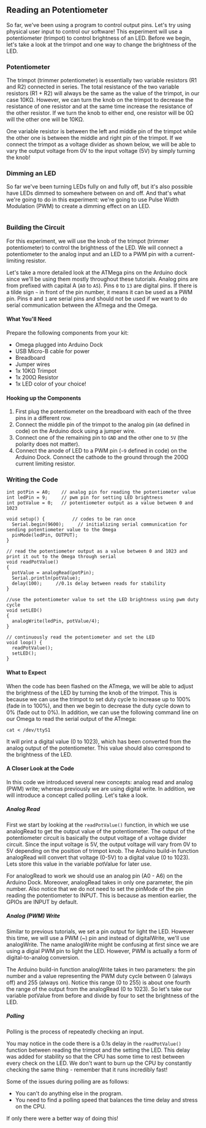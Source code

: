 ## Reading an Potentiometer

<!-- // this experiment will use a potentiometer to control brightness of an LED -->

So far, we've been using a program to control output pins. Let's try using physical user input to control our software! This experiment will use a potentiometer (trimpot) to control brightness of an LED. Before we begin, let's take a look at the trimpot and one way to change the brightness of the LED. 

### Potentiometer

<!-- // description that a pot is essentially a variable resistor, we can tell -->

The trimpot (trimmer potentiometer) is essentially two variable resistors (R1 and R2) connected in series. The total resistance of the two variable resistors (R1 + R2) will always be the same as the value of the trimpot, in our case 10KΩ. However, we can turn the knob on the trimpot to decrease the resistance of one resistor and at the same time increase the resistance of the other resistor. If we turn the knob to either end, one resistor will be 0Ω will the other one will be 10KΩ.

<!-- // TODO: Image of a trimpot -->

One variable resistor is between the left and middle pin of the trimpot while the other one is between the middle and right pin of the trimpot. If we connect the trimpot as a voltage divider as shown below, we will be able to vary the output voltage from 0V to the input voltage (5V) by simply turning the knob!

<!-- // TODO: add schematic and equation of voltage divider. -->

### Dimming an LED

<!-- // leds are brighter the more voltage is applied, dimmer the less we apply

// the microcontroller is able to output an analog signal, meaning we can control how much voltage is going to the led, directly controlling its brightness
// add a note saying that the analog signal is actually pwm, but don't go into heavy detail -->

So far we've been turning LEDs fully on and fully off, but it's also possible have LEDs dimmed to somewhere between on and off. And that's what we're going to do in this experiment: we're going to use Pulse Width Modulation (PWM) to create a dimming effect on an LED.

<!-- PWM Signals -->
```{r child = '../../shared/pwm.md'}
```

### Building the Circuit

<!-- // will need a pull-up resistor connected to the trim-pot, and an arduino dock analog input sampling the voltage

// an LED connected to one of the (pwm) outputs -->

For this experiment, we will use the knob of the trimpot (trimmer potentiometer) to control the brightness of the LED. We will connect a potentiometer to the analog input and an LED to a PWM pin with a current-limiting resistor. 

Let's take a more detailed look at the ATMega pins on the Arduino dock since we'll be using them mostly throughout these tutorials. Analog pins are from prefixed with capital A (`A0` to `A5`). Pins `0` to `13` are digital pins. If there is a tilde sign `~` in front of the pin number, it means it can be used as a PWM pin. Pins `0` and `1` are serial pins and should not be used if we want to do serial communication between the ATmega and the Omega.

#### What You'll Need

Prepare the following components from your kit:

* Omega plugged into Arduino Dock
* USB Micro-B cable for power
* Breadboard
* Jumper wires
* 1x 10KΩ Trimpot
* 1x 200Ω Resistor
* 1x LED color of your choice! 

#### Hooking up the Components

<!-- // details on how to connect everything -->

1. First plug the potentiometer on the breadboard with each of the three pins in a different row.
2. Connect the middle pin of the trimpot to the analog pin (`A0` defined in code) on the Arduino dock using a jumper wire.
3. Connect one of the remaining pin to `GND` and the other one to `5V` (the polarity does not matter). 
4. Connect the anode of LED to a PWM pin (`~9` defined in code) on the Arduino Dock. Connect the cathode to the ground through the 200Ω current limiting resistor.

<!-- // TODO: photo -->

### Writing the Code

<!-- // write a sketch that polls the input voltage from the trimpot circuit
// uses that reading to set the output strength (pwm duty cycle) for the led circuit
// ensure that everything is written cleanly, using functions for each separate action, don't want the setup function to be full of all sorts of different code -->

``` arduino
int potPin = A0;    // analog pin for reading the potentiometer value
int ledPin = 9;     // pwm pin for setting LED brightness
int potValue = 0;   // potentiometer output as a value between 0 and 1023

void setup() {			// codes to be ran once
  Serial.begin(9600);     // initializing serial communication for sending potentiometer value to the Omega
  pinMode(ledPin, OUTPUT);
}

// read the potentiometer output as a value between 0 and 1023 and print it out to the Omega through serial
void readPotValue()
{
  potValue = analogRead(potPin);
  Serial.println(potValue);
  delay(100);     //0.1s delay between reads for stability
}

//use the potentiometer value to set the LED brightness using pwm duty cycle
void setLED()
{
  analogWrite(ledPin, potValue/4);
}
  
// continuously read the potentiometer and set the LED  
void loop() {
  readPotValue();
  setLED();
}

```

<!-- // TODO: mention about using the omega as serial monitor using cat or screen ttyS1 -->

#### What to Expect

<!-- // instructions to turn the pot and observe how the led changes
// correlate turning the pot to increasing/decreasing the resistance -->

When the code has been flashed on the ATmega, we will be able to adjust the brightness of the LED by turning the knob of the trimpot. This is because we can use the trimpot to set duty cycle to increase up to 100% (fade in to 100%), and then we begin to decrease the duty cycle down to 0% (fade out to 0%). In addition, we can use the following command line on our Omega to read the serial output of the ATmega:

```
cat < /dev/ttyS1
```

It will print a digital value (0 to 1023), which has been converted from the analog output of the potentiometer. This value should also correspond to the brightness of the LED.

<!-- // TODO: gif -->

#### A Closer Look at the Code
<!-- // anything new that we introduced -->

In this code we introduced several new concepts: analog read and analog (PWM) write; whereas previously we are using digital write. In addition, we will introduce a concept called polling. Let's take a look. 

##### Analog Read
First we start by looking at the `readPotValue()` function, in which we use analogRead to get the output value of the potentiometer. The output of the potentiometer circuit is basically the output voltage of a voltage divider circuit. Since the input voltage is 5V, the output voltage will vary from 0V to 5V depending on the position of trimpot knob. The Arduino build-in function analogRead will convert that voltage (0-5V) to a digital value (0 to 1023). Lets store this value in the variable potValue for later use.

For analogRead to work we should use an analog pin (A0 - A6) on the Arduino Dock. Moreover, analogRead takes in only one parameter, the pin number. Also notice that we do not need to set the pinMode of the pin reading the potentiometer to INPUT. This is because as mention earlier, the GPIOs are INPUT by default.

##### Analog (PWM) Write
Similar to previous tutorials, we set a pin output for light the LED. However this time, we will use a PWM (~) pin and instead of digitalWrite, we'll use analogWrite. The name analogWrite might be confusing at first since we are using a digial PWM pin to light the LED. However, PWM is actually a form of digital-to-analog conversion.

The Arduino build-in function analogWrite takes in two parameters: the pin number and a value representing the PWM duty cycle between 0 (always off) and 255 (always on). Notice this range (0 to 255) is about one fourth the range of the output from the analogRead (0 to 1023). So let's take our variable potValue from before and divide by four to set the brightness of the LED.

##### Polling
<!-- // see the 'reading a switch' article in the starter kit for an idea of what to write -->

Polling is the process of repeatedly checking an input.

You may notice in the code there is a 0.1s delay in the `readPotValue()` function between reading the trimpot and the setting the LED. This delay was added for stability so that the CPU has some time to rest between every check on the LED. We don't want to burn up the CPU by constantly checking the same thing - remember that it runs incredibly fast!

Some of the issues during polling are as follows:

* You can't do anything else in the program.
* You need to find a polling speed that balances the time delay and stress on the CPU.

If only there were a better way of doing this!